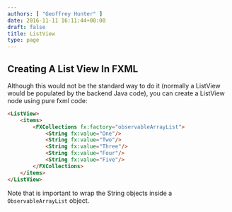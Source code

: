 ```yaml
---
authors: [ "Geoffrey Hunter" ]
date: 2016-11-11 16:11:44+00:00
draft: false
title: ListView
type: page
---
```


## Creating A List View In FXML

Although this would not be the standard way to do it (normally a ListView would be populated by the backend Java code), you can create a ListView node using pure fxml code:

```html    
<ListView>
    <items>
        <FXCollections fx:factory="observableArrayList">
            <String fx:value="One"/>
            <String fx:value="Two"/>
            <String fx:value="Three"/>
            <String fx:value="Four"/>
            <String fx:value="Five"/>
        </FXCollections>
    </items>
</ListView>
```

Note that is important to wrap the String objects inside a `ObservableArrayList` object.